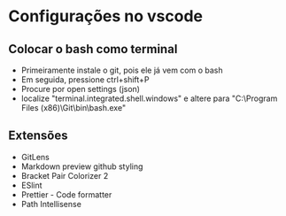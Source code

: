 # Configurações no vscode

## Colocar o bash como terminal
* Primeiramente instale o git, pois ele já vem com o bash
* Em seguida, pressione ctrl+shift+P
* Procure por open settings (json)
* localize "terminal.integrated.shell.windows" e altere para "C:\\Program Files (x86)\\Git\\bin\\bash.exe"

## Extensões
* GitLens
* Markdown preview github styling
* Bracket Pair Colorizer 2
* ESlint
* Prettier - Code formatter
* Path Intellisense
